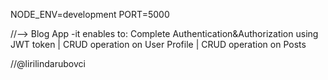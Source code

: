 NODE_ENV=development
PORT=5000





//--> Blog App -it enables to:
Complete Authentication&Authorization using JWT token |
CRUD operation on User Profile |
CRUD operation on Posts 

//@lirilindarubovci
